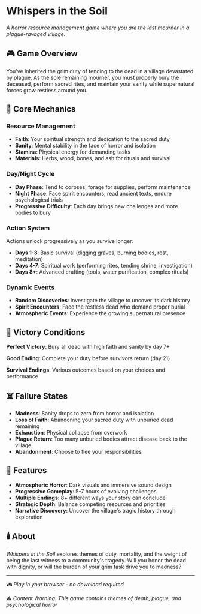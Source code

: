 # Whispers in the Soil

*A horror resource management game where you are the last mourner in a plague-ravaged village.*

## 🎮 Game Overview

You've inherited the grim duty of tending to the dead in a village devastated by plague. As the sole remaining mourner, you must properly bury the deceased, perform sacred rites, and maintain your sanity while supernatural forces grow restless around you.

## 🌙 Core Mechanics

### **Resource Management**
- **Faith**: Your spiritual strength and dedication to the sacred duty
- **Sanity**: Mental stability in the face of horror and isolation  
- **Stamina**: Physical energy for demanding tasks
- **Materials**: Herbs, wood, bones, and ash for rituals and survival

### **Day/Night Cycle**
- **Day Phase**: Tend to corpses, forage for supplies, perform maintenance
- **Night Phase**: Face spirit encounters, read ancient texts, endure psychological trials
- **Progressive Difficulty**: Each day brings new challenges and more bodies to bury

### **Action System**
Actions unlock progressively as you survive longer:

- **Days 1-3**: Basic survival (digging graves, burning bodies, rest, meditation)
- **Days 4-7**: Spiritual work (performing rites, tending shrine, investigation)  
- **Days 8+**: Advanced crafting (tools, water purification, complex rituals)

### **Dynamic Events**
- **Random Discoveries**: Investigate the village to uncover its dark history
- **Spirit Encounters**: Face the restless dead who demand proper burial
- **Atmospheric Events**: Experience the growing supernatural presence

## 🎯 Victory Conditions

**Perfect Victory**: Bury all dead with high faith and sanity by day 7+

**Good Ending**: Complete your duty before survivors return (day 21)

**Survival Endings**: Various outcomes based on your choices and performance

## ☠️ Failure States

- **Madness**: Sanity drops to zero from horror and isolation
- **Loss of Faith**: Abandoning your sacred duty with unburied dead remaining
- **Exhaustion**: Physical collapse from overwork
- **Plague Return**: Too many unburied bodies attract disease back to the village
- **Abandonment**: Choose to flee your responsibilities

## 🎵 Features

- **Atmospheric Horror**: Dark visuals and immersive sound design
- **Progressive Gameplay**: 5-7 hours of evolving challenges
- **Multiple Endings**: 8+ different ways your story can conclude
- **Strategic Depth**: Balance competing resources and priorities
- **Narrative Discovery**: Uncover the village's tragic history through exploration

## 🕯️ About

*Whispers in the Soil* explores themes of duty, mortality, and the weight of being the last witness to a community's tragedy. Will you honor the dead with dignity, or will the burden of your grim task drive you to madness?

---

*🎮 Play in your browser - no download required*

*⚠️ Content Warning: This game contains themes of death, plague, and psychological horror*
